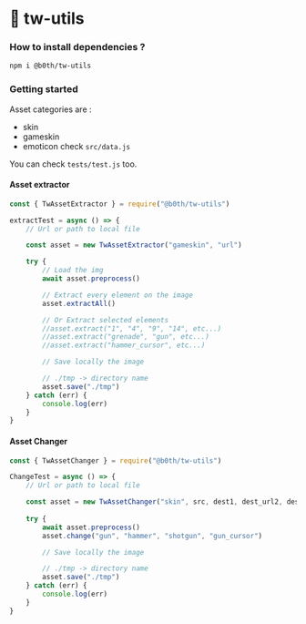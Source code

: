# 🐞 tw-utils

### How to install dependencies ?

```bash
npm i @b0th/tw-utils
```

### Getting started

Asset categories are : 
- skin
- gameskin
- emoticon
check `src/data.js`

You can check `tests/test.js` too.

#### Asset extractor


```js
const { TwAssetExtractor } = require("@b0th/tw-utils")

extractTest = async () => {
    // Url or path to local file

    const asset = new TwAssetExtractor("gameskin", "url")

    try {
        // Load the img
        await asset.preprocess()

        // Extract every element on the image
        asset.extractAll()

        // Or Extract selected elements
        //asset.extract("1", "4", "9", "14", etc...)
        //asset.extract("grenade", "gun", etc...)
        //asset.extract("hammer_cursor", etc...)

        // Save locally the image

        // ./tmp -> directory name
        asset.save("./tmp")
    } catch (err) {
        console.log(err)
    }
}
```

#### Asset Changer

```js
const { TwAssetChanger } = require("@b0th/tw-utils")

ChangeTest = async () => {
    // Url or path to local file

    const asset = new TwAssetChanger("skin", src, dest1, dest_url2, dest3)
    
    try {
        await asset.preprocess()
        asset.change("gun", "hammer", "shotgun", "gun_cursor")

        // Save locally the image

        // ./tmp -> directory name
        asset.save("./tmp")
    } catch (err) {
        console.log(err) 
    }
}
```